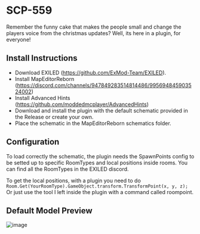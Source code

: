 # SCP-559

Remember the funny cake that makes the people small and change the players voice from the christmas updates? Well, its here in a plugin, for everyone!

## Install Instructions
- Download EXILED (https://github.com/ExMod-Team/EXILED).
- Install MapEditorReborn (https://discord.com/channels/947849283514814486/995694845903524002)
- Install Advanced Hints (https://github.com/moddedmcplayer/AdvancedHints)
- Download and install the plugin with the default schematic provided in the Release or create your own.
- Place the schematic in the MapEditorReborn schematics folder.

## Configuration
To load correctly the schematic, the plugin needs the SpawnPoints config to be setted up to specific RoomTypes and local positions inside rooms.
You can find all the RoomTypes in the EXILED discord.

To get the local positions, with a plugin you need to do `Room.Get(YourRoomType).GameObject.transform.TransformPoint(x, y, z);`
Or just use the tool I left inside the plugin with a command called roompoint.

## Default Model Preview
![image](https://github.com/user-attachments/assets/fef04287-f8fc-4b56-94a6-3759fe68dd63)

